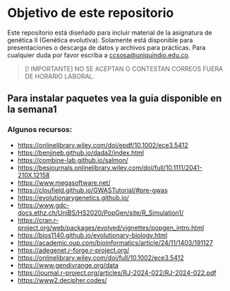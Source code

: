 # Objetivo de este repositorio
Este repositorio está diseñado para incluir material de la asignatura de genética II (Genética evolutiva). Solamente está disponible para presentaciones o descarga de datos y archivos para prácticas. 
Para cualquier duda por favor escriba a ccsosa@uniquindio.edu.co.

> [! IMPORTANTE] NO SE ACEPTAN O CONTESTAN CORREOS FUERA DE HORARIO LABORAL. 

## Para instalar paquetes vea la guia disponible en la semana1

### Algunos recursos:
- https://onlinelibrary.wiley.com/doi/epdf/10.1002/ece3.5412
- https://benjjneb.github.io/dada2/index.html
- https://combine-lab.github.io/salmon/
- https://besjournals.onlinelibrary.wiley.com/doi/full/10.1111/2041-210X.12158
- https://www.megasoftware.net/
- https://cloufield.github.io/GWASTutorial/#pre-gwas
- https://evolutionarygenetics.github.io/
- https://www.gdc-docs.ethz.ch/UniBS/HS2020/PopGen/site/R_Simulation1/
- https://cran.r-project.org/web/packages/evolved/vignettes/popgen_intro.html
- https://bios1140.github.io/evolutionary-biology.html
- https://academic.oup.com/bioinformatics/article/24/11/1403/191127
- https://adegenet.r-forge.r-project.org/
- https://onlinelibrary.wiley.com/doi/full/10.1002/ece3.5412
- https://www.gendivrange.org/data
- https://journal.r-project.org/articles/RJ-2024-022/RJ-2024-022.pdf
- https://www2.decipher.codes/

